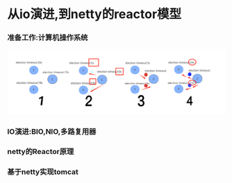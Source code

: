 # 从io演进,到netty的reactor模型
### 准备工作:计算机操作系统

![avatar](https://github.com/1515869898/blog/blob/gh-pages/spring%20cloud%20alibaba/pic/nacos-1.png)

### IO演进:BIO,NIO,多路复用器



### netty的Reactor原理



### 基于netty实现tomcat




